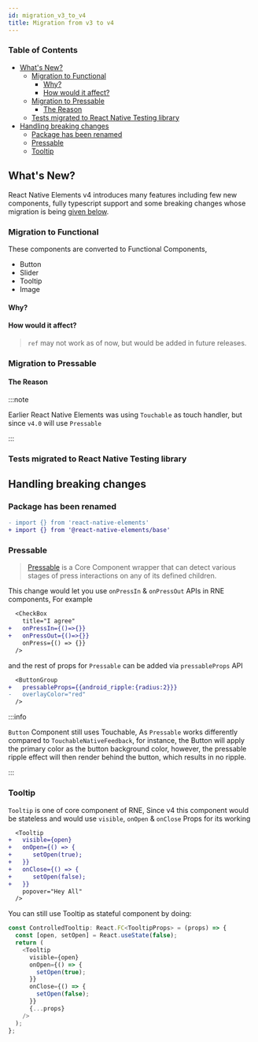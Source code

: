 ```yaml
---
id: migration_v3_to_v4
title: Migration from v3 to v4
---
```


### Table of Contents

- [What's New?](#whats-new)
  - [Migration to Functional](#migration-to-functional)
    - [Why?](#why)
    - [How would it affect?](#how-would-it-affect)
  - [Migration to Pressable](#migration-to-pressable)
    - [The Reason](#the-reason)
  - [Tests migrated to React Native Testing library](#tests-migrated-to-react-native-testing-library)
- [Handling breaking changes](#handling-breaking-changes)
  - [Package has been renamed](#package-has-been-renamed)
  - [Pressable](#pressable)
  - [Tooltip](#tooltip)

## What's New?

React Native Elements v4 introduces many features including few new components, fully typescript support and some breaking changes whose migration is being [given below](#handling-breaking-changes).

### Migration to Functional

These components are converted to Functional Components,

- Button
- Slider
- Tooltip
- Image

#### Why?

#### How would it affect?

> `ref` may not work as of now, but would be added in future releases.

### Migration to Pressable

#### The Reason

:::note

Earlier React Native Elements was using `Touchable` as touch handler, but since `v4.0` will use `Pressable`

:::

### Tests migrated to React Native Testing library

## Handling breaking changes

### Package has been renamed

```diff
- import {} from 'react-native-elements'
+ import {} from '@react-native-elements/base'
```

### Pressable

> [Pressable](https://reactnative.dev/docs/pressable) is a Core Component wrapper that can detect various stages of press interactions on any of its defined children.

This change would let you use `onPressIn` & `onPressOut` APIs in RNE components, For example

```diff
  <CheckBox
    title="I agree"
+   onPressIn={()=>{}}
+   onPressOut={()=>{}}
    onPress={() => {}}
  />
```

and the rest of props for `Pressable` can be added via `pressableProps` API

```diff
  <ButtonGroup
+   pressableProps={{android_ripple:{radius:2}}}
-   overlayColor="red"
  />
```

:::info

`Button` Component still uses Touchable, As `Pressable` works differently compared to `TouchableNativeFeedback`, for instance, the Button will apply the primary color as the button background color, however, the pressable ripple effect will then render behind the button, which results in no ripple.

:::

### Tooltip

`Tooltip` is one of core component of RNE, Since v4 this component would be stateless and would use `visible`, `onOpen` & `onClose` Props for its working

```diff
  <Tooltip
+   visible={open}
+   onOpen={() => {
+      setOpen(true);
+   }}
+   onClose={() => {
+      setOpen(false);
+   }}
    popover="Hey All"
  />
```

You can still use Tooltip as stateful component by doing:

```js
const ControlledTooltip: React.FC<TooltipProps> = (props) => {
  const [open, setOpen] = React.useState(false);
  return (
    <Tooltip
      visible={open}
      onOpen={() => {
        setOpen(true);
      }}
      onClose={() => {
        setOpen(false);
      }}
      {...props}
    />
  );
};
```
